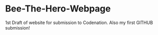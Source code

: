 # Bee-The-Hero-Webpage
1st Draft of website for submission to Codenation. Also my first GITHUB submission!

